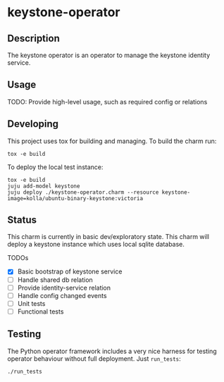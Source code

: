 # keystone-operator

## Description

The keystone operator is an operator to manage the keystone identity
service.

## Usage

TODO: Provide high-level usage, such as required config or relations


## Developing

This project uses tox for building and managing. To build the charm
run:

    tox -e build

To deploy the local test instance:

    tox -e build
    juju add-model keystone
    juju deploy ./keystone-operator.charm --resource keystone-image=kolla/ubuntu-binary-keystone:victoria


## Status

This charm is currently in basic dev/exploratory state. This charm will deploy a keystone instance which uses local sqlite database.

TODOs

- [X] Basic bootstrap of keystone service
- [ ] Handle shared db relation
- [ ] Provide identity-service relation
- [ ] Handle config changed events
- [ ] Unit tests
- [ ] Functional tests

## Testing

The Python operator framework includes a very nice harness for testing
operator behaviour without full deployment. Just `run_tests`:

    ./run_tests
